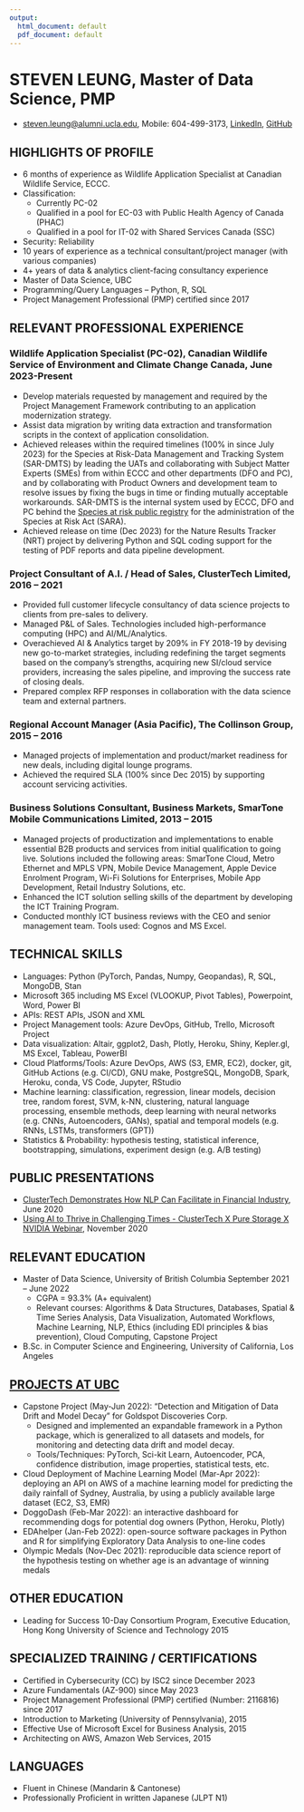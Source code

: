 ```yaml
---
output:
  html_document: default
  pdf_document: default
---
```

# STEVEN LEUNG, Master of Data Science, PMP
- steven.leung@alumni.ucla.edu, Mobile: 604-499-3173, [LinkedIn](www.linkedin.com/in/stevenleung08), [GitHub](stevenleung2018.github.io)

## HIGHLIGHTS OF PROFILE
- 6 months of experience as Wildlife Application Specialist at Canadian Wildlife Service, ECCC.
- Classification:
  - Currently PC-02
  - Qualified in a pool for EC-03 with Public Health Agency of Canada (PHAC)
  - Qualified in a pool for IT-02 with Shared Services Canada (SSC)
- Security: Reliability
- 10 years of experience as a technical consultant/project manager (with various companies)
- 4+ years of data & analytics client-facing consultancy experience
- Master of Data Science, UBC
- Programming/Query Languages – Python, R, SQL
- Project Management Professional (PMP) certified since 2017

## RELEVANT PROFESSIONAL EXPERIENCE
### Wildlife Application Specialist (PC-02), Canadian Wildlife Service of Environment and Climate Change Canada, June 2023-Present
- Develop materials requested by management and required by the Project Management Framework contributing to an application modernization strategy.
- Assist data migration by writing data extraction and transformation scripts in the context of application consolidation.
- Achieved releases within the required timelines (100% in since July 2023) for the Species at Risk-Data Management and Tracking System (SAR-DMTS) by leading the UATs and collaborating with Subject Matter Experts (SMEs) from within ECCC and other departments (DFO and PC), and by collaborating with Product Owners and development team to resolve issues by fixing the bugs in time or finding mutually acceptable workarounds.  SAR-DMTS is the internal system used by ECCC, DFO and PC behind the [Species at risk public registry](https://www.canada.ca/en/environment-climate-change/services/species-risk-public-registry.html) for the administration of the Species at Risk Act (SARA).
- Achieved release on time (Dec 2023) for the Nature Results Tracker (NRT) project by delivering Python and SQL coding support for the testing of PDF reports and data pipeline development. 
 
### Project Consultant of A.I. / Head of Sales, ClusterTech Limited, 2016 – 2021
- Provided full customer lifecycle consultancy of data science projects to clients from pre-sales to delivery.  
- Managed P&L of Sales.  Technologies included high-performance computing (HPC) and AI/ML/Analytics.
- Overachieved AI & Analytics target by 209% in FY 2018-19 by devising new go-to-market strategies, including redefining the target segments based on the company’s strengths, acquiring new SI/cloud service providers, increasing the sales pipeline, and improving the success rate of closing deals.
- Prepared complex RFP responses in collaboration with the data science team and external partners. 

### Regional Account Manager (Asia Pacific), The Collinson Group, 2015 – 2016
- Managed projects of implementation and product/market readiness for new deals, including digital lounge programs.
- Achieved the required SLA (100% since Dec 2015) by supporting account servicing activities.

### Business Solutions Consultant, Business Markets, SmarTone Mobile Communications Limited,	2013 – 2015
- Managed projects of productization and implementations to enable essential B2B products and services from initial qualification to going live. Solutions included the following areas: SmarTone Cloud, Metro Ethernet and MPLS VPN, Mobile Device Management, Apple Device Enrolment Program, Wi-Fi Solutions for Enterprises, Mobile App Development, Retail Industry Solutions, etc.
- Enhanced the ICT solution selling skills of the department by developing the ICT Training Program.
- Conducted monthly ICT business reviews with the CEO and senior management team. Tools used: Cognos and MS Excel.

## TECHNICAL SKILLS
- Languages: Python (PyTorch, Pandas, Numpy, Geopandas), R, SQL, MongoDB, Stan
- Microsoft 365 including MS Excel (VLOOKUP, Pivot Tables), Powerpoint, Word, Power BI
- APIs: REST APIs, JSON and XML
- Project Management tools: Azure DevOps, GitHub, Trello, Microsoft Project
- Data visualization: Altair, ggplot2, Dash, Plotly, Heroku, Shiny, Kepler.gl, MS Excel, Tableau, PowerBI
- Cloud Platforms/Tools: Azure DevOps, AWS (S3, EMR, EC2), docker, git, GitHub Actions (e.g. CI/CD), GNU make, PostgreSQL, MongoDB, Spark, Heroku, conda, VS Code, Jupyter, RStudio
- Machine learning: classification, regression, linear models, decision tree, random forest, SVM, k-NN, clustering, natural language processing, ensemble methods, deep learning with neural networks (e.g. CNNs, Autoencoders, GANs), spatial and temporal models (e.g. RNNs, LSTMs, transformers (GPT))
- Statistics & Probability: hypothesis testing, statistical inference, bootstrapping, simulations, experiment design (e.g. A/B testing)

## PUBLIC PRESENTATIONS
- [ClusterTech Demonstrates How NLP Can Facilitate in Financial Industry](https://www.youtube.com/watch?v=o7gcxLfbv0Y),	June 2020
- [Using AI to Thrive in Challenging Times - ClusterTech X Pure Storage X NVIDIA Webinar](https://www.youtube.com/watch?v=HnlXPvLIXR0),	November 2020

## RELEVANT EDUCATION
- Master of Data Science, University of British Columbia	September 2021 – June 2022
  - CGPA = 93.3% (A+ equivalent)
  - Relevant courses: Algorithms & Data Structures, Databases, Spatial & Time Series Analysis, Data Visualization, Automated Workflows, Machine Learning, NLP, Ethics (including EDI principles & bias prevention), Cloud Computing, Capstone Project
- B.Sc. in Computer Science and Engineering, University of California, Los Angeles

## [PROJECTS AT UBC](stevenleung2018.github.io)
- Capstone Project (May-Jun 2022): “Detection and Mitigation of Data Drift and Model Decay” for Goldspot Discoveries Corp.
  - Designed and implemented an expandable framework in a Python package, which is generalized to all datasets and models, for monitoring and detecting data drift and model decay.
  - Tools/Techniques: PyTorch, Sci-kit Learn, Autoencoder, PCA, confidence distribution, image properties, statistical tests, etc.
- Cloud Deployment of Machine Learning Model (Mar-Apr 2022): deploying an API on AWS of a machine learning model for predicting the daily rainfall of Sydney, Australia, by using a publicly available large dataset (EC2, S3, EMR)
- DoggoDash (Feb-Mar 2022): an interactive dashboard for recommending dogs for potential dog owners (Python, Heroku, Plotly)
- EDAhelper (Jan-Feb 2022): open-source software packages in Python and R for simplifying Exploratory Data Analysis to one-line codes
- Olympic Medals (Nov-Dec 2021): reproducible data science report of the hypothesis testing on whether age is an advantage of winning medals

## OTHER EDUCATION
- Leading for Success 10-Day Consortium Program, Executive Education, Hong Kong University of Science and Technology	2015

## SPECIALIZED TRAINING / CERTIFICATIONS
- Certified in Cybersecurity (CC) by ISC2 since December 2023
- Azure Fundamentals (AZ-900) since May 2023 
- Project Management Professional (PMP) certified (Number: 2116816)	since 2017
- Introduction to Marketing (University of Pennsylvania), 2015
- Effective Use of Microsoft Excel for Business Analysis, 2015
- Architecting on AWS, Amazon Web Services, 2015

## LANGUAGES
- Fluent in Chinese (Mandarin & Cantonese)
- Professionally Proficient in written Japanese (JLPT N1)


